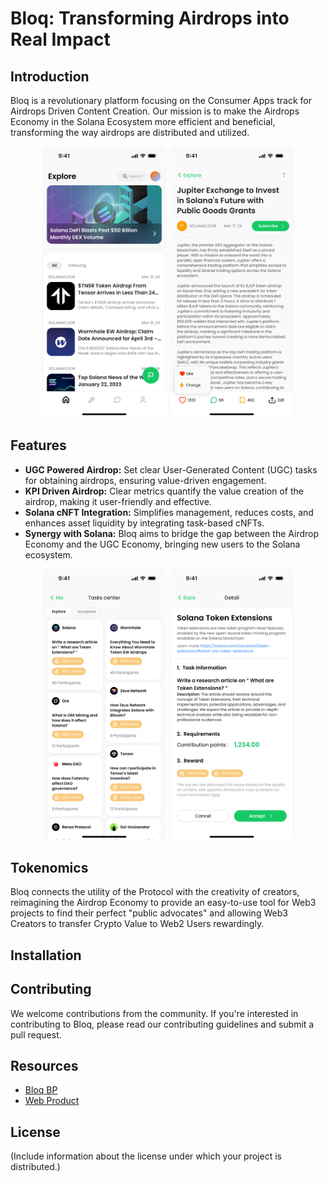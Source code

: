 # Bloq: Transforming Airdrops into Real Impact

## Introduction
Bloq is a revolutionary platform focusing on the Consumer Apps track for Airdrops Driven Content Creation. Our mission is to make the Airdrops Economy in the Solana Ecosystem more efficient and beneficial, transforming the way airdrops are distributed and utilized.

<p align="center">
  <img src="Home.png" width="200" /> 
  <img src="artical.png" width="200" />
</p>

## Features
- **UGC Powered Airdrop:** Set clear User-Generated Content (UGC) tasks for obtaining airdrops, ensuring value-driven engagement.
- **KPI Driven Airdrop:** Clear metrics quantify the value creation of the airdrop, making it user-friendly and effective.
- **Solana cNFT Integration:** Simplifies management, reduces costs, and enhances asset liquidity by integrating task-based cNFTs.
- **Synergy with Solana:** Bloq aims to bridge the gap between the Airdrop Economy and the UGC Economy, bringing new users to the Solana ecosystem.

<p align="center">
  <img src="explore.png" width="200" /> 
  <img src="explore-1.png" width="200" />
</p>

## Tokenomics
Bloq connects the utility of the Protocol with the creativity of creators, reimagining the Airdrop Economy to provide an easy-to-use tool for Web3 projects to find their perfect "public advocates" and allowing Web3 Creators to transfer Crypto Value to Web2 Users rewardingly.

## Installation

## Contributing
We welcome contributions from the community. If you're interested in contributing to Bloq, please read our contributing guidelines and submit a pull request.

## Resources
- [Bloq BP](https://docs.google.com/presentation/d/1CacsWzm-kQkM910ttsck_mtNhIbFEbn65kSjlD4jKcI/edit?usp=sharing)
- [Web Product](bloq.wiki)

## License
(Include information about the license under which your project is distributed.)


